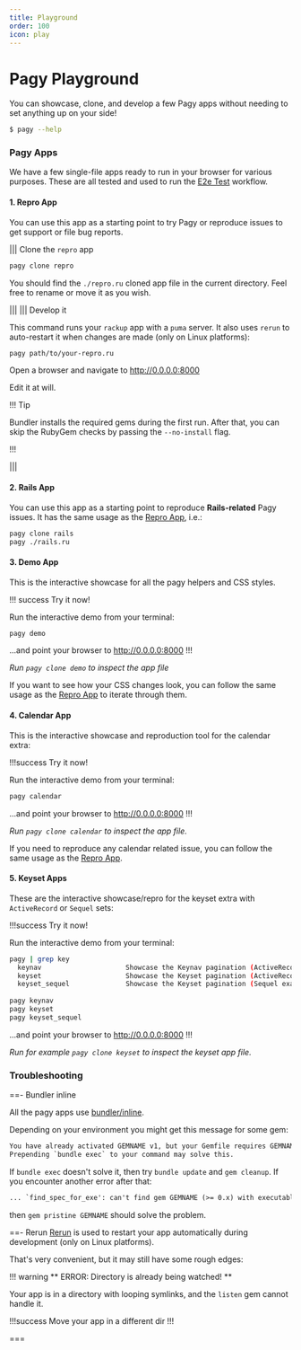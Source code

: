 ```yaml
---
title: Playground
order: 100
icon: play
---
```


# Pagy Playground

You can showcase, clone, and develop a few Pagy apps without needing to set anything up on your side!

```sh
$ pagy --help
```

### Pagy Apps

We have a few single-file apps ready to run in your browser for various purposes. These are all tested and used to run
the [E2e Test](https://github.com/ddnexus/pagy/blob/master/.github/workflows/e2e-test.yml) workflow.

#### 1. Repro App

You can use this app as a starting point to try Pagy or reproduce issues to get support or file bug reports.

||| Clone the `repro` app

```sh
pagy clone repro
```

You should find the `./repro.ru` cloned app file in the current directory. Feel free to rename or move it as you wish.

|||
||| Develop it

This command runs your `rackup` app with a `puma` server. It also uses `rerun` to auto-restart it when changes are made (only on
Linux platforms):

```sh
pagy path/to/your-repro.ru
```

Open a browser and navigate to http://0.0.0.0:8000

Edit it at will.

!!! Tip

Bundler installs the required gems during the first run. After that, you can skip the RubyGem
checks by passing the `--no-install` flag.

!!!

|||

#### 2. Rails App

You can use this app as a starting point to reproduce **Rails-related** Pagy issues. It has the same usage as the [Repro App](#1-repro-app), i.e.:

```sh
pagy clone rails
pagy ./rails.ru
```

#### 3. Demo App

This is the interactive showcase for all the pagy helpers and CSS styles.

!!! success Try it now!

Run the interactive demo from your terminal:

```sh
pagy demo
```

...and point your browser to http://0.0.0.0:8000
!!!

_Run `pagy clone demo` to inspect the app file_

If you want to see how your CSS changes look, you can follow the same usage as the [Repro App](#1-repro-app) to iterate through
them.

#### 4. Calendar App

This is the interactive showcase and reproduction tool for the calendar extra:

!!!success Try it now!

Run the interactive demo from your terminal:

```sh
pagy calendar
```

...and point your browser to http://0.0.0.0:8000
!!!

_Run `pagy clone calendar` to inspect the app file._

If you need to reproduce any calendar related issue, you can follow the same usage as the [Repro App](#1-repro-app).

#### 5. Keyset Apps

These are the interactive showcase/repro for the keyset extra with `ActiveRecord` or `Sequel` sets:

!!!success Try it now!

Run the interactive demo from your terminal:

```sh      
pagy | grep key   
  keynav                     Showcase the Keynav pagination (ActiveRecord example)
  keyset                     Showcase the Keyset pagination (ActiveRecord example)
  keyset_sequel              Showcase the Keyset pagination (Sequel example)
 
pagy keynav
pagy keyset
pagy keyset_sequel
```

...and point your browser to http://0.0.0.0:8000
!!!

_Run for example `pagy clone keyset` to inspect the keyset app file._

### Troubleshooting

==- Bundler inline

All the pagy apps use [bundler/inline](https://bundler.io/guides/bundler_in_a_single_file_ruby_script.html).

Depending on your environment you might get this message for some gem:

```txt
You have already activated GEMNAME v1, but your Gemfile requires GEMNAME v2. 
Prepending `bundle exec` to your command may solve this.
```

If `bundle exec` doesn't solve it, then try `bundle update` and `gem cleanup`.
If you encounter another error after that:


```txt
... `find_spec_for_exe': can't find gem GEMNAME (>= 0.x) with executable EXEC (Gem::GemNotFoundException)
```

then `gem pristine GEMNAME` should solve the problem.

==- Rerun
[Rerun](https://github.com/alexch/rerun) is used to restart your app automatically during development (only on Linux
platforms).

That's very convenient, but it may still have some rough edges:

!!! warning ** ERROR: Directory is already being watched! **

Your app is in a directory with looping symlinks, and the `listen` gem cannot handle it.

!!!success Move your app in a different dir
!!!

===
